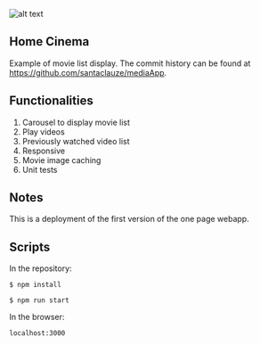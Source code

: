 ![alt text](./docs/video-list.png)

## Home Cinema

Example of movie list display. The commit history can be found at https://github.com/santaclauze/mediaApp.

## Functionalities

1. Carousel to display movie list
1. Play videos
1. Previously watched video list
1. Responsive
1. Movie image caching
1. Unit tests

## Notes

This is a deployment of the first version of the one page webapp. 

## Scripts

In the repository: 

`$ npm install`

`$ npm run start`

In the browser:

`localhost:3000`